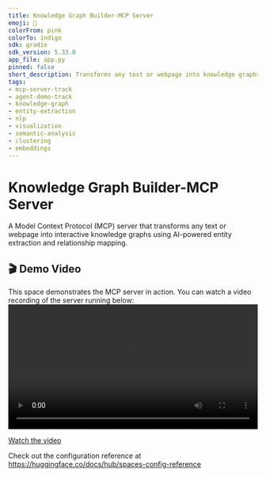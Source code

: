 ```yaml
---
title: Knowledge Graph Builder-MCP Server
emoji: 🦀
colorFrom: pink
colorTo: indigo
sdk: gradio
sdk_version: 5.33.0
app_file: app.py
pinned: false
short_description: Transforms any text or webpage into knowledge graphs
tags:
- mcp-server-track
- agent-demo-track
- knowledge-graph
- entity-extraction
- nlp
- visualization
- semantic-analysis
- clustering
- embeddings
---
```

# Knowledge Graph Builder-MCP Server
A Model Context Protocol (MCP) server that transforms any text or webpage into interactive knowledge graphs using AI-powered entity extraction and relationship mapping.

## 🎬 Demo Video

This space demonstrates the MCP server in action. You can watch a video recording of the server running below:
<video controls src="https://huggingface.co/spaces/Agents-MCP-Hackathon/KGB-mcp/resolve/main/Screen%20Recording%202025-06-05%20at%2023.29.31.mov" style="width: 100%; max-width: 100%; height: auto;">
  Your browser does not support the video tag.
</video>

[Watch the video](https://huggingface.co/spaces/Agents-MCP-Hackathon/KGB-mcp/resolve/main/Screen%20Recording%202025-06-05%20at%2023.29.31.mov)

Check out the configuration reference at https://huggingface.co/docs/hub/spaces-config-reference